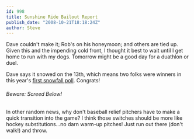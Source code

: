 ```yaml
---
id: 998
title: Sunshine Ride Bailout Report
publish_date: "2008-10-21T18:18:24Z"
author: Steve
---
```

Dave couldn't make it; Rob's on his honeymoon; and others are tied up. Given this and the impending cold front, I thought it best to wait until I get home to run with my dogs. Tomorrow might be a good day for a duathlon or duel.

Dave says it snowed on the 13th, which means two folks were winners in this year's [first snowfall poll](http://www.flagstafffrenzy.org/pollsarchive#polls-2-ans). Congrats!

###### Beware: Screed Below!

In other random news, why don't baseball relief pitchers have to make a quick transition into the game? I think those switches should be more like hockey substitutions...no darn warm-up pitches! Just run out there (don't walk!) and throw.
